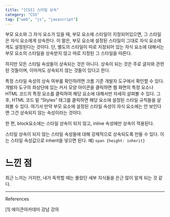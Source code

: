 ```yaml
---
title: "[CSS] 스타일 상속"
category: "CSS"
tag: ["web", "js", "javascript"]
---
```


부모 요소와 그 자식 요소가 있을 때, 부모 요소에 스타일이 지정되어있으면, 그 스타일은 자식 요소에게 상속한다. 이 말은, 부모 요소에 설정된 스타일이 그대로 자식 요소에게도 설정된다는 것이다. 단, 별도의 스타일이 따로 지정되어 있는 자식 요소에 대해서는 부모 요소의 스타일을 상속받지 않고 따로 지정된 그 스타일을 따른다. 

하지만 모든 스타일 속성들이 상속되는 것은 아니다. 상속이 되는 것은 주로 글자와 관련된 것들이며, 이마저도 상속되지 않는 것들이 있다고 한다. 

특정 스타일 속성의 상속 여부를 확인하려면 크롬 기준 개발자 도구에서 확인할 수 있다. 개발자 도구의 좌상단에 있는 커서 모양 아이콘을 클릭하면 웹 화면의 특정 요소나 HTML 코드의 특정 요소를 클릭하여 해당 요소에 대해서만 자세히 살펴볼 수 있다. 그 후, HTML 코드 밑 “Styles” 태그를 클릭하면 해당 요소에 설정된 스타일 규칙들을 살펴볼 수 있다. 여기서 만약 부모 요소에 설정된 스타일 속성이 자식 요소에는 안 보인다면 그건 상속되지 않는 속성이라는 것이다. 

한 편, block요소에는 스타일 상속이 되지 않고, inline 속성에만 상속이 적용된다. 

스타일 상속이 되지 않는 스타일 속성들에 대해 강제적으로 상속되도록 만들 수 있다. 이는 스타일 속성값으로 inherit을 넣으면 된다. 예) `span {height: inherit}` 

# 느낀 점

최근 느끼는 거지만, 내가 독학할 때는 몰랐던 세부 지식들을 은근 많이 알게 되는 것 같다. 

---

References 

[1] 에이콘아카데미 강남 강의